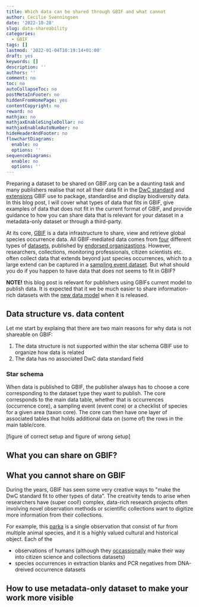 ```yaml
---
title: Which data can be shared through GBIF and what cannot
author: Cecilie Svenningsen
date: '2022-10-28'
slug: data-shareability
categories:
  - GBIF
tags: []
lastmod: '2022-01-04T10:19:14+01:00'
draft: yes
keywords: []
description: ''
authors: ''
comment: no
toc: no
autoCollapseToc: no
postMetaInFooter: no
hiddenFromHomePage: yes
contentCopyright: no
reward: no
mathjax: no
mathjaxEnableSingleDollar: no
mathjaxEnableAutoNumber: no
hideHeaderAndFooter: no
flowchartDiagrams:
  enable: no
  options: ''
sequenceDiagrams:
  enable: no
  options: ''
---
```


Preparing a dataset to be shared on GBIF.org can be a daunting task and many publishers realise that not all their data fit in the [DwC standard](https://www.gbif.org/darwin-core) and [extensions](https://rs.gbif.org/extensions.html) GBIF use to package, standardise and display biodiversity data. In this blog post, I will cover what types of data that fits in GBIF, give examples of data that does not fit in the current format of GBIF, and provide guidance to how you can share data that is relevant for your dataset in a metadata-only dataset or through a third-party.

At its core, [GBIF](https://www.gbif.org/what-is-gbif) is a data infrastructure to share, view and retrieve global species occurrence data. All GBIF-mediated data comes from [four](https://www.gbif.org/dataset-classes) different types of [datasets](https://data-blog.gbif.org/post/choose-dataset-type/), published by [endorsed organizastions](https://www.gbif.org/endorsement-guidelines). However, researchers, collections, monitoring professionals, citizen scientists etc. often collect data that extends beyond just species occurrences, which to a large extend can be captured in a [sampling event dataset](https://www.gbif.org/data-quality-requirements-sampling-events). But what should you do if you happen to have data that does not seems to fit in GBIF?

**NOTE!** this blog post is relevant for publishers using GBIFs current model to publish data. It is expected that it we be much easier to share information-rich datasets with the [new data model](https://www.gbif.org/new-data-model) when it is released.


## Data structure vs. data content
Let me start by explaing that there are two main reasons for why data is not shareable on GBIF:
1. The data structure is not supported within the star schema GBIF use to organize how data is related
2. The data has no associated DwC data standard field

### Star schema
When data is published to GBIF, the publisher always has to choose a core corresponding to the dataset type they want to publish. The core corresponds to the main data table, whether that is occurrences (occurrence core), a sampling event (event core) or a checklist of species for a given area (taxon core). The core can then have one layer of associated tables that holds additional data on (some of) the rows in the main table/core.

[figure of correct setup and figure of wrong setup]

## What you can share on GBIF?


## What you cannot share on GBIF
During the years, GBIF has seen some very creative ways to "make the DwC standard fit to other types of data". The creativity tends to arise when researchers have (super cool!) complex, data-rich research projects often involving novel observation methods or scientific collections want to digitize more information from their collections. 

For example, this [parka](https://arctos.database.museum/guid/UAM:EH:UA67-133-0001) is a single observation that consist of fur from multiple animal species, and it is a highly valued cultural and historical object. Each of the  
* observations of humans (although they [occassionally](https://www.gbif.org/occurrence/search?taxon_key=2436436) make their way into citizen science and collections datasets)
* species occurrences in extraction blanks and PCR negatives from DNA-dreived occurrence datasets



## How to use metadata-only dataset to make your work more visible
